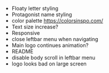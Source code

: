* Floaty letter styling
* Protagonist name styling
* color palette https://colorsinspo.com/
* Text size increase?
* Responsive
* close leftbar menu when navigating
* Main logo continues animation?
* README
* disable body scroll in leftbar menu
* logo looks bad on large screen